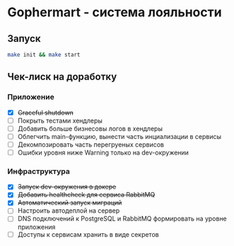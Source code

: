 # Gophermart - система лояльности

## Запуск
```bash
make init && make start
```

## Чек-лиск на доработку

### Приложение
- [x] ~~Graceful shutdown~~
- [ ] Покрыть тестами хендлеры
- [ ] Добавить больше бизнесовы логов в хендлеры
- [ ] Облегчить main-функцию, вынести часть инциализации в сервисы
- [ ] Декомпозировать часть перегруеных сервисов
- [ ] Ошибки уровня ниже Warning только на dev-окружении

### Инфраструктура
- [x] ~~Запуск dev-окружения в докере~~
- [x] ~~Добавить healthcheck для сервиса RabbitMQ~~
- [x] ~~Автоматический запуск миграций~~
- [ ] Настроить автодеплой на сервер
- [ ] DNS подключений к PostgreSQL и RabbitMQ формировать на уровне приложения
- [ ] Доступы к сервисам хранить в виде секретов
